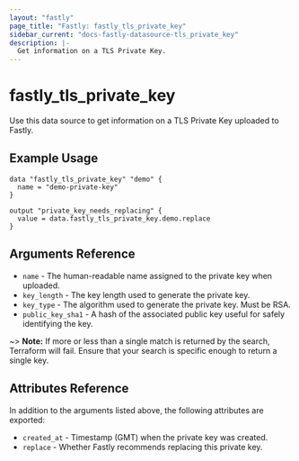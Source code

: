 ```yaml
---
layout: "fastly"
page_title: "Fastly: fastly_tls_private_key"
sidebar_current: "docs-fastly-datasource-tls_private_key"
description: |-
  Get information on a TLS Private Key.
---
```


# fastly_tls_private_key

Use this data source to get information on a TLS Private Key uploaded to Fastly.

## Example Usage

```hcl
data "fastly_tls_private_key" "demo" {
  name = "demo-private-key"
}

output "private_key_needs_replacing" {
  value = data.fastly_tls_private_key.demo.replace
}
```

## Arguments Reference

* `name` - The human-readable name assigned to the private key when uploaded.
* `key_length` - The key length used to generate the private key.
* `key_type` - The algorithm used to generate the private key. Must be RSA.
* `public_key_sha1` - A hash of the associated public key useful for safely identifying the key.

~> **Note:** If more or less than a single match is returned by the search, Terraform will fail. Ensure that your search is specific enough to return a single key.

## Attributes Reference

In addition to the arguments listed above, the following attributes are exported:

* `created_at` - Timestamp (GMT) when the private key was created.
* `replace` - Whether Fastly recommends replacing this private key.
